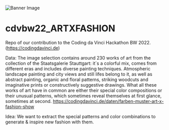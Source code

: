 ![Banner Image](https://github.com/byte-pusher/cdvbw22_ARTXFASHION/blob/main/Flecture_.png)

# cdvbw22_ARTXFASHION
Repo of our contribution to the Coding da Vinci Hackathon BW 2022. (https://codingdavinci.de)

Data:
The image selection contains around 230 works of art from the collection of the Staatsgalerie Stauttgart: it´s a colorful mix, comes from different eras and includes diverse painting techniques. Atmospheric landscape painting and city views and still lifes belong to it, as well as abstract painting, organic and floral patterns, striking woodcuts and imaginative prints or constructively suggestive drawings.
What all these works of art have in common are either their special color compositions or their unusual patterns, which sometimes reveal themselves at first glance, sometimes at second.
https://codingdavinci.de/daten/farben-muster-art-x-fashion-show


Idea:
We want to extract the special patterns and color combinations to generate & inspire new fashion with them.
